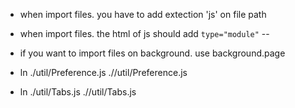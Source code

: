 - when import files. you have to add extection 'js' on file path
- when import files. the html of js should add `type="module"`
-- <script src="popup.js" type="module"></script>
- if you want to import files on background. use background.page

- ln ./util/Preference.js ./<project-name>/util/Preference.js
- ln ./util/Tabs.js ./<project-name>/util/Tabs.js